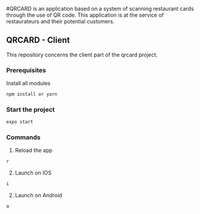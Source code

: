 #QRCARD is an application based on a system of scanning restaurant cards through the use of QR code.
This application is at the service of restaurateurs and their potential customers. 

## QRCARD - Client

This repository concerns the client part of the qrcard project.

### Prerequisites

Install all modules
  ```sh
  npm install or yarn
  ```

### Start the project 

```sh
expo start
```

### Commands

1. Reload the app
```sh
r
```
2. Launch on IOS
```sh
i
```
2. Launch on Android
```sh
a
```
